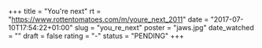 +++
title = "You're next"
rt = "https://www.rottentomatoes.com/m/youre_next_2011"
date = "2017-07-10T17:54:22+01:00"
slug = "you_re_next"
poster = "jaws.jpg"
date_watched = ""
draft = false
rating = "-"
status = "PENDING"
+++